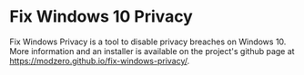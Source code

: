 # Fix Windows 10 Privacy

Fix Windows Privacy is a tool to disable privacy breaches on Windows 10. More information and an installer is available on the project's github page at https://modzero.github.io/fix-windows-privacy/.

